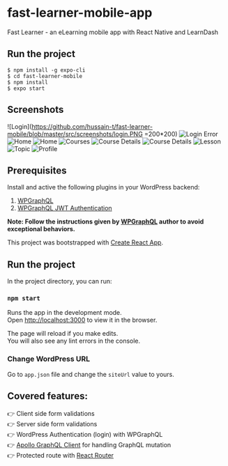 # fast-learner-mobile-app

Fast Learner - an eLearning mobile app with React Native and LearnDash

## Run the project

```
$ npm install -g expo-cli
$ cd fast-learner-mobile
$ npm install
$ expo start
```

## Screenshots

![Login](https://github.com/hussain-t/fast-learner-mobile/blob/master/src/screenshots/login.PNG =200\*200)
![Login Error](https://github.com/hussain-t/fast-learner-mobile/blob/master/src/screenshots/login-error.PNG)
![Home](https://github.com/hussain-t/fast-learner-mobile/blob/master/src/screenshots/home.PNG)
![Home](https://github.com/hussain-t/fast-learner-mobile/blob/master/src/screenshots/home2.PNG)
![Courses](https://github.com/hussain-t/fast-learner-mobile/blob/master/src/screenshots/courses.PNG)
![Course Details](https://github.com/hussain-t/fast-learner-mobile/blob/master/src/screenshots/course-details.PNG)
![Course Details](https://github.com/hussain-t/fast-learner-mobile/blob/master/src/screenshots/course-details2.PNG)
![Lesson](https://github.com/hussain-t/fast-learner-mobile/blob/master/src/screenshots/lesson.PNG)
![Topic](https://github.com/hussain-t/fast-learner-mobile/blob/master/src/screenshots/topic.PNG)
![Profile](https://github.com/hussain-t/fast-learner-mobile/blob/master/src/screenshots/profile.PNG)

## Prerequisites

Install and active the following plugins in your WordPress backend:

1. [WPGraphQL](https://github.com//wp-graphql/wp-graphql)
2. [WPGraphQL JWT Authentication](https://github.com/wp-graphql/wp-graphql-jwt-authentication)

**Note: Follow the instructions given by [WPGraphQL](https://github.com//wp-graphql/wp-graphql) author to avoid exceptional behaviors.**

This project was bootstrapped with [Create React App](https://github.com/facebook/create-react-app).

## Run the project

In the project directory, you can run:

### `npm start`

Runs the app in the development mode.<br>
Open [http://localhost:3000](http://localhost:3000) to view it in the browser.

The page will reload if you make edits.<br>
You will also see any lint errors in the console.

### Change WordPress URL

Go to `app.json` file and change the `siteUrl` value to yours.

## Covered features:

👉 Client side form validations<br>
👉 Server side form validations<br>
👉 WordPress Authentication (login) with WPGraphQL<br>
👉 [Apollo GraphQL Client](https://www.apollographql.com/) for handling GraphQL mutation<br>
👉 Protected route with [React Router](https://reacttraining.com/react-router/)
